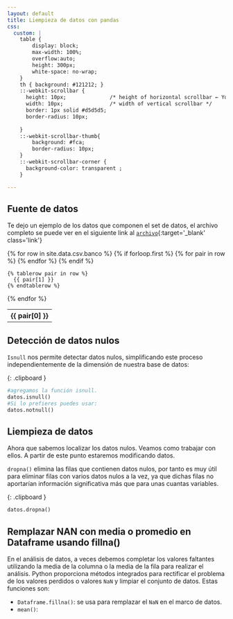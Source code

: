 ```yaml
---
layout: default
title: Liempieza de datos con pandas
css:
  custom: |
    table { 
        display: block;
    	max-width: 100%;
    	overflow:auto;
    	height: 300px;
    	white-space: no-wrap;
    }
    th { background: #121212; }
    ::-webkit-scrollbar {
      height: 10px;              /* height of horizontal scrollbar ← You're missing this */
      width: 10px;               /* width of vertical scrollbar */
      border: 1px solid #d5d5d5;
      border-radius: 10px;
      
    }
    ::-webkit-scrollbar-thumb{
        background: #fca;
        border-radius: 10px;
    }
    ::-webkit-scrollbar-corner {
      background-color: transparent ; 
    }

---
```


## Fuente de datos

Te dejo un ejemplo de los datos que componen el set de datos, el archivo completo se puede ver en el siguiente link al [`archivo`](https://raw.githubusercontent.com/EniDev911/assets/main/csv/csv_Banco.csv){:target='_blank' class='link'}

<table>
  {% for row in site.data.csv.banco %}
    {% if forloop.first %}
    <tr>
      {% for pair in row %}
        <th>{{ pair[0] }}</th>
      {% endfor %}
    </tr>
    {% endif %}

    {% tablerow pair in row %}
      {{ pair[1] }}
    {% endtablerow %}
  {% endfor %}
</table>


## Detección de datos nulos


`Isnull` nos permite detectar datos nulos, simplificando este proceso independientemente de la dimensión de nuestra base de datos:

{: .clipboard }
```py
#agregamos la función isnull. 
datos.isnull()
#Si lo prefieres puedes usar:
datos.notnull()
```

## Liempieza de datos

Ahora que sabemos localizar los datos nulos. Veamos como trabajar con ellos. A partir de este punto estaremos modificando datos.

`dropna()` elimina las filas que contienen datos nulos, por tanto es muy útil para eliminar filas con varios datos nulos a la vez, ya que dichas filas no aportarían información significativa más que para unas cuantas variables.

{: .clipboard }
```py
datos.dropna()
```

## Remplazar NAN con media o promedio en Dataframe usando fillna()


En el análisis de datos, a veces debemos completar los valores faltantes utilizando la media de la columna o la media de la fila para realizar el análisis. Python proporciona métodos integrados para rectificar el problema de los valores perdidos o valores `NaN` y limpiar el conjunto de datos. Estas funciones son:

- `Dataframe.fillna()`: se usa para remplazar el `NaN` en el marco de datos.
- `mean()`: 